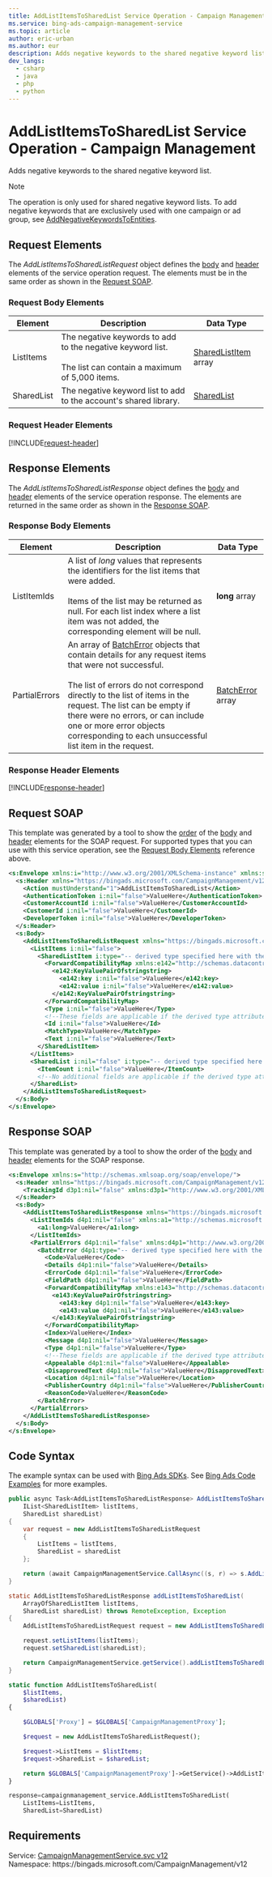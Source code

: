 ```yaml
---
title: AddListItemsToSharedList Service Operation - Campaign Management
ms.service: bing-ads-campaign-management-service
ms.topic: article
author: eric-urban
ms.author: eur
description: Adds negative keywords to the shared negative keyword list.
dev_langs: 
  - csharp
  - java
  - php
  - python
---
```

# AddListItemsToSharedList Service Operation - Campaign Management
Adds negative keywords to the shared negative keyword list.

> [!NOTE]
> The operation is only used for shared negative keyword lists. To add negative keywords that are exclusively used with one campaign or ad group, see [AddNegativeKeywordsToEntities](addnegativekeywordstoentities.md). 

## <a name="request"></a>Request Elements
The *AddListItemsToSharedListRequest* object defines the [body](#request-body) and [header](#request-header) elements of the service operation request. The elements must be in the same order as shown in the [Request SOAP](#request-soap). 

### <a name="request-body"></a>Request Body Elements

|Element|Description|Data Type|
|-----------|---------------|-------------|
|<a name="listitems"></a>ListItems|The negative keywords to add to the negative keyword list.<br/><br/>The list can contain a maximum of 5,000 items.|[SharedListItem](sharedlistitem.md) array|
|<a name="sharedlist"></a>SharedList|The negative keyword list to add to the account's shared library.|[SharedList](sharedlist.md)|

### <a name="request-header"></a>Request Header Elements
[!INCLUDE[request-header](./includes/request-header.md)]

## <a name="response"></a>Response Elements
The *AddListItemsToSharedListResponse* object defines the [body](#response-body) and [header](#response-header) elements of the service operation response. The elements are returned in the same order as shown in the [Response SOAP](#response-soap).

### <a name="response-body"></a>Response Body Elements

|Element|Description|Data Type|
|-----------|---------------|-------------|
|<a name="listitemids"></a>ListItemIds|A list of *long* values that represents the identifiers for the list items that were added.<br/><br/>Items of the list may be returned as null. For each list index where a list item was not added, the corresponding element will be null.|**long** array|
|<a name="partialerrors"></a>PartialErrors|An array of [BatchError](batcherror.md) objects that contain details for any request items that were not successful.<br/><br/>The list of errors do not correspond directly to the list of items in the request. The list can be empty if there were no errors, or can include one or more error objects corresponding to each unsuccessful list item in the request.|[BatchError](batcherror.md) array|

### <a name="response-header"></a>Response Header Elements
[!INCLUDE[response-header](./includes/response-header.md)]

## <a name="request-soap"></a>Request SOAP
This template was generated by a tool to show the [order](../guides/services-protocol.md#element-order) of the [body](#request-body) and [header](#request-header) elements for the SOAP request. For supported types that you can use with this service operation, see the [Request Body Elements](#request-header) reference above.

```xml
<s:Envelope xmlns:i="http://www.w3.org/2001/XMLSchema-instance" xmlns:s="http://schemas.xmlsoap.org/soap/envelope/">
  <s:Header xmlns="https://bingads.microsoft.com/CampaignManagement/v12">
    <Action mustUnderstand="1">AddListItemsToSharedList</Action>
    <AuthenticationToken i:nil="false">ValueHere</AuthenticationToken>
    <CustomerAccountId i:nil="false">ValueHere</CustomerAccountId>
    <CustomerId i:nil="false">ValueHere</CustomerId>
    <DeveloperToken i:nil="false">ValueHere</DeveloperToken>
  </s:Header>
  <s:Body>
    <AddListItemsToSharedListRequest xmlns="https://bingads.microsoft.com/CampaignManagement/v12">
      <ListItems i:nil="false">
        <SharedListItem i:type="-- derived type specified here with the appropriate prefix --">
          <ForwardCompatibilityMap xmlns:e142="http://schemas.datacontract.org/2004/07/System.Collections.Generic" i:nil="false">
            <e142:KeyValuePairOfstringstring>
              <e142:key i:nil="false">ValueHere</e142:key>
              <e142:value i:nil="false">ValueHere</e142:value>
            </e142:KeyValuePairOfstringstring>
          </ForwardCompatibilityMap>
          <Type i:nil="false">ValueHere</Type>
          <!--These fields are applicable if the derived type attribute is set to NegativeKeyword-->
          <Id i:nil="false">ValueHere</Id>
          <MatchType>ValueHere</MatchType>
          <Text i:nil="false">ValueHere</Text>
        </SharedListItem>
      </ListItems>
      <SharedList i:nil="false" i:type="-- derived type specified here with the appropriate prefix --">
        <ItemCount i:nil="false">ValueHere</ItemCount>
        <!--No additional fields are applicable if the derived type attribute is set to NegativeKeywordList-->
      </SharedList>
    </AddListItemsToSharedListRequest>
  </s:Body>
</s:Envelope>
```

## <a name="response-soap"></a>Response SOAP
This template was generated by a tool to show the order of the [body](#response-body) and [header](#response-header) elements for the SOAP response.

```xml
<s:Envelope xmlns:s="http://schemas.xmlsoap.org/soap/envelope/">
  <s:Header xmlns="https://bingads.microsoft.com/CampaignManagement/v12">
    <TrackingId d3p1:nil="false" xmlns:d3p1="http://www.w3.org/2001/XMLSchema-instance">ValueHere</TrackingId>
  </s:Header>
  <s:Body>
    <AddListItemsToSharedListResponse xmlns="https://bingads.microsoft.com/CampaignManagement/v12">
      <ListItemIds d4p1:nil="false" xmlns:a1="http://schemas.microsoft.com/2003/10/Serialization/Arrays" xmlns:d4p1="http://www.w3.org/2001/XMLSchema-instance">
        <a1:long>ValueHere</a1:long>
      </ListItemIds>
      <PartialErrors d4p1:nil="false" xmlns:d4p1="http://www.w3.org/2001/XMLSchema-instance">
        <BatchError d4p1:type="-- derived type specified here with the appropriate prefix --">
          <Code>ValueHere</Code>
          <Details d4p1:nil="false">ValueHere</Details>
          <ErrorCode d4p1:nil="false">ValueHere</ErrorCode>
          <FieldPath d4p1:nil="false">ValueHere</FieldPath>
          <ForwardCompatibilityMap xmlns:e143="http://schemas.datacontract.org/2004/07/System.Collections.Generic" d4p1:nil="false">
            <e143:KeyValuePairOfstringstring>
              <e143:key d4p1:nil="false">ValueHere</e143:key>
              <e143:value d4p1:nil="false">ValueHere</e143:value>
            </e143:KeyValuePairOfstringstring>
          </ForwardCompatibilityMap>
          <Index>ValueHere</Index>
          <Message d4p1:nil="false">ValueHere</Message>
          <Type d4p1:nil="false">ValueHere</Type>
          <!--These fields are applicable if the derived type attribute is set to EditorialError-->
          <Appealable d4p1:nil="false">ValueHere</Appealable>
          <DisapprovedText d4p1:nil="false">ValueHere</DisapprovedText>
          <Location d4p1:nil="false">ValueHere</Location>
          <PublisherCountry d4p1:nil="false">ValueHere</PublisherCountry>
          <ReasonCode>ValueHere</ReasonCode>
        </BatchError>
      </PartialErrors>
    </AddListItemsToSharedListResponse>
  </s:Body>
</s:Envelope>
```

## <a name="example"></a>Code Syntax
The example syntax can be used with [Bing Ads SDKs](../guides/client-libraries.md). See [Bing Ads Code Examples](../guides/code-examples.md) for more examples.
```csharp
public async Task<AddListItemsToSharedListResponse> AddListItemsToSharedListAsync(
	IList<SharedListItem> listItems,
	SharedList sharedList)
{
	var request = new AddListItemsToSharedListRequest
	{
		ListItems = listItems,
		SharedList = sharedList
	};

	return (await CampaignManagementService.CallAsync((s, r) => s.AddListItemsToSharedListAsync(r), request));
}
```
```java
static AddListItemsToSharedListResponse addListItemsToSharedList(
	ArrayOfSharedListItem listItems,
	SharedList sharedList) throws RemoteException, Exception
{
	AddListItemsToSharedListRequest request = new AddListItemsToSharedListRequest();

	request.setListItems(listItems);
	request.setSharedList(sharedList);

	return CampaignManagementService.getService().addListItemsToSharedList(request);
}
```
```php
static function AddListItemsToSharedList(
	$listItems,
	$sharedList)
{

	$GLOBALS['Proxy'] = $GLOBALS['CampaignManagementProxy'];

	$request = new AddListItemsToSharedListRequest();

	$request->ListItems = $listItems;
	$request->SharedList = $sharedList;

	return $GLOBALS['CampaignManagementProxy']->GetService()->AddListItemsToSharedList($request);
}
```
```python
response=campaignmanagement_service.AddListItemsToSharedList(
	ListItems=ListItems,
	SharedList=SharedList)
```

## Requirements
Service: [CampaignManagementService.svc v12](https://campaign.api.bingads.microsoft.com/Api/Advertiser/CampaignManagement/v12/CampaignManagementService.svc)  
Namespace: https\://bingads.microsoft.com/CampaignManagement/v12  


